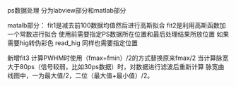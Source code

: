ps数据处理
分为labview部分和matlab部分

matalb部分：
fit1是减去前100数据均值然后进行高斯拟合
fit2是利用高斯函数加一个常数进行拟合
使用前需要指定PS数据所在位置和最后处理结果所放位置
如果需要hig转伪彩色 read_hig 同样也需要指定位置

新增fit3 计算PWHM时使用（fmax+fmin）/2的方式替换原来fmax/2
当计算脉宽大于80ps（信号较弱，比如30ps数据）时，对数据进行滤波后重新计算
 脉宽曲线图中，一为最大值/2，二位（最大值+最小值）/2。


